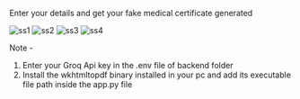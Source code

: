 Enter your details and get your fake medical certificate generated

![ss1](https://github.com/user-attachments/assets/3cc6839c-e31b-4ba6-832d-c07fdf50eed2)
![ss2](https://github.com/user-attachments/assets/f5a8e9b2-67b3-4818-9983-5bd19772baba)
![ss3](https://github.com/user-attachments/assets/9d767f0c-93e7-4a59-819d-0d549f506d57)
![ss4](https://github.com/user-attachments/assets/2c4d7b14-a44d-49b2-b55b-5179a5bcb327)


Note -
1. Enter your Groq Api key in the .env file of backend folder
2. Install the wkhtmltopdf binary installed in your pc and add its executable file path inside the app.py file
